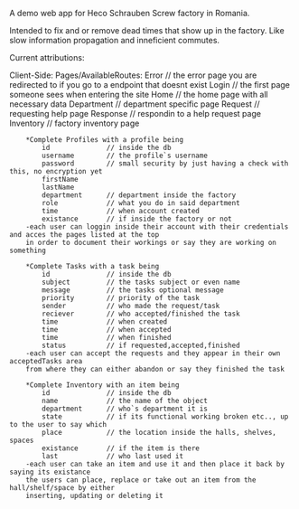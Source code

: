 A demo web app for Heco Schrauben Screw factory in Romania.

Intended to fix and or remove dead times that show up in the factory.
Like slow information propagation and inneficient commutes.

Current attributions:

Client-Side:
    Pages/AvailableRoutes:
        Error           // the error page you are redirected to if you go to a endpoint that doesnt exist
        Login           // the first page someone sees when entering the site
        Home            // the home page with all necessary data
        Department      // department specific page
        Request         // requesting help page
        Response        // respondin to a help request page
        Inventory       // factory inventory page

        *Complete Profiles with a profile being
            id              // inside the db
            username        // the profile`s username
            password        // small security by just having a check with this, no encryption yet
            firstName 
            lastName
            department      // department inside the factory
            role            // what you do in said department
            time            // when account created
            existance       // if inside the factory or not
        -each user can loggin inside their account with their credentials and acces the pages listed at the top
        in order to document their workings or say they are working on something

        *Complete Tasks with a task being
            id              // inside the db
            subject         // the tasks subject or even name
            message         // the tasks optional message 
            priority        // priority of the task
            sender          // who made the request/task
            reciever        // who accepted/finished the task
            time            // when created
            time            // when accepted
            time            // when finished
            status          // if requested,accepted,finished
        -each user can accept the requests and they appear in their own acceptedTasks area
        from where they can either abandon or say they finished the task

        *Complete Inventory with an item being
            id              // inside the db
            name            // the name of the object
            department      // who`s department it is
            state           // if its functional working broken etc.., up to the user to say which
            place           // the location inside the halls, shelves, spaces
            existance       // if the item is there
            last            // who last used it
        -each user can take an item and use it and then place it back by saying its existance
        the users can place, replace or take out an item from the hall/shelf/space by either
        inserting, updating or deleting it
        

